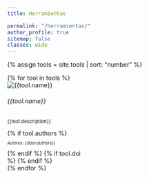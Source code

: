```yaml
---
title: Herramientas

permalink: "/herramientas/"
author_profile: true
sitemap: false
classes: wide
---
```


{% assign tools = site.tools | sort: "number" %}

<div class="container">
  <div class="d-flex flex-wrap">
{% for tool in tools %}
<div class="p-2">
  <div class="card"  style="width: 12rem;">
    <img src="{{tool.logo}}" class="card-img-top" alt="{{tool.name}}">
    <div class="card-body">
      <h6 class="card-title">{{tool.name}}</h6>
      <p class="card-text" style="font-size: 0.7rem;">{{tool.description}}</p>
      {% if tool.authors %}
      <p class="card-text" style="font-size: 0.6rem;"><em>Autores: {{tool.authors}}</em></p>
      {% endif %}
      <a href="{{tool.link}}" target="_blank" title="Go to URL"><i class="bi bi-box-arrow-up-right"></i></a>
      {% if tool.doi %}
        <a href="{{tool.doi}}" target="_blank" title="Go to paper reference"><i class="bi bi-file-earmark-ppt-fill"></i></a>
      {% endif %}
    </div>
  </div>
</div>
{% endfor %}
  </div>
</div>
